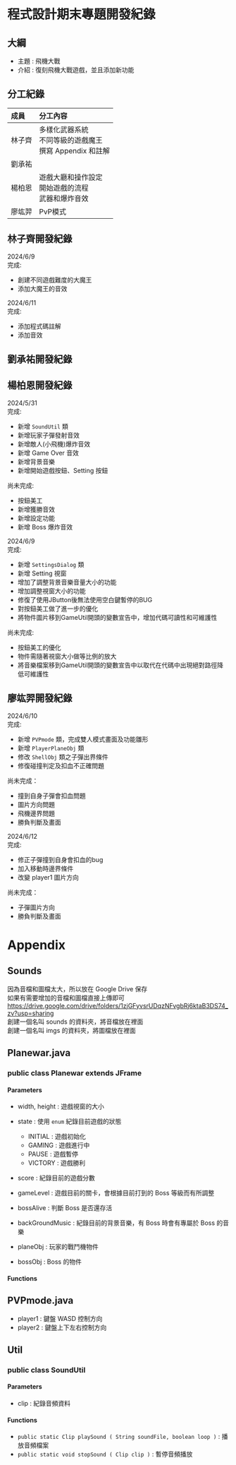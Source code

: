 # 程式設計期末專題開發紀錄

## 大綱
- 主題 : 飛機大戰
- 介紹 : 復刻飛機大戰遊戲，並且添加新功能

## 分工紀錄
|成員|分工內容|
|:--|:--|
|林子齊|多樣化武器系統<br>不同等級的遊戲魔王<br>撰寫 Appendix 和註解|
|劉承祐||
|楊柏恩|遊戲大廳和操作設定<br>開始遊戲的流程<br>武器和爆炸音效|
|廖竑羿|PvP模式|

## 林子齊開發紀錄
2024/6/9<br>
完成:
- 創建不同遊戲難度的大魔王
- 添加大魔王的音效

2024/6/11<br>
完成:
- 添加程式碼註解
- 添加音效

## 劉承祐開發紀錄

## 楊柏恩開發紀錄
2024/5/31<br>
完成:
- 新增 `SoundUtil` 類
- 新增玩家子彈發射音效
- 新增敵人(小飛機)爆炸音效
- 新增 Game Over 音效
- 新增背景音樂
- 新增開始遊戲按鈕、Setting 按鈕

尚未完成:
- 按鈕美工
- 新增獲勝音效
- 新增設定功能
- 新增 Boss 爆炸音效

2024/6/9<br>
完成:
- 新增 `SettingsDialog` 類
- 新增 Setting 視窗
- 增加了調整背景音樂音量大小的功能
- 增加調整視窗大小的功能
- 修復了使用JButton後無法使用空白鍵暫停的BUG
- 對按鈕美工做了進一步的優化
- 將物件圖片移到GameUtil開頭的變數宣告中，增加代碼可讀性和可維護性

尚未完成:
- 按鈕美工的優化
- 物件需隨著視窗大小做等比例的放大
- 將音樂檔案移到GameUtil開頭的變數宣告中以取代在代碼中出現絕對路徑降低可維護性

## 廖竑羿開發紀錄
2024/6/10<br>
完成:
- 新增 `PVPmode` 類，完成雙人模式畫面及功能雛形
- 新增 `PlayerPlaneObj` 類
- 修改 `ShellObj` 類之子彈出界條件
- 修復碰撞判定及扣血不正確問題
  
尚未完成：
- 撞到自身子彈會扣血問題
- 圖片方向問題
- 飛機邊界問題
- 勝負判斷及畫面

2024/6/12<br>
完成:
- 修正子彈撞到自身會扣血的bug
- 加入移動時邊界條件
- 改變 player1 圖片方向

尚未完成：
- 子彈圖片方向
- 勝負判斷及畫面

# Appendix

## Sounds
因為音檔和圖檔太大，所以放在 Google Drive 保存  
如果有需要增加的音檔和圖檔直接上傳即可  
https://drive.google.com/drive/folders/1zjGFyvsrUDqzNFvgbRj6ktaB3DS74_zv?usp=sharing  
創建一個名叫 sounds 的資料夾，將音檔放在裡面  
創建一個名叫 imgs 的資料夾，將圖檔放在裡面  

## Planewar.java  
### public class Planewar extends JFrame
#### Parameters
- width, height : 遊戲視窗的大小
- state : 使用 `enum` 紀錄目前遊戲的狀態
    - INITIAL : 遊戲初始化
    - GAMING : 遊戲進行中
    - PAUSE : 遊戲暫停
    - VICTORY : 遊戲勝利

- score : 紀錄目前的遊戲分數
- gameLevel : 遊戲目前的關卡，會根據目前打到的 Boss 等級而有所調整
- bossAlive : 判斷 Boss 是否還存活
- backGroundMusic : 紀錄目前的背景音樂，有 Boss 時會有專屬於 Boss 的音樂
- planeObj : 玩家的戰鬥機物件
- bossObj : Boss 的物件

#### Functions

## PVPmode.java  
- player1 : 鍵盤 WASD 控制方向
- player2 : 鍵盤上下左右控制方向

## Util
### public class SoundUtil
#### Parameters
- clip : 紀錄音頻資料

#### Functions
- `public static Clip playSound ( String soundFile, boolean loop )` : 播放音頻檔案
- `public static void stopSound ( Clip clip )` : 暫停音頻播放